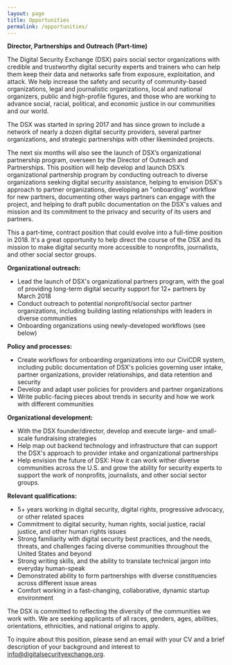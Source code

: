 ```yaml
---
layout: page
title: Opportunities
permalink: /opportunities/
---
```


**Director, Partnerships and Outreach (Part-time)**

The Digital Security Exchange (DSX) pairs social sector organizations with credible and trustworthy digital security experts and trainers who can help them keep their data and networks safe from exposure, exploitation, and attack. We help increase the safety and security of community-based organizations, legal and journalistic organizations, local and national organizers, public and high-profile figures, and those who are working to advance social, racial, political, and economic justice in our communities and our world.

The DSX was started in spring 2017 and has since grown to include a network of nearly a dozen digital security providers, several partner organizations, and strategic partnerships with other likeminded projects.

The next six months will also see the launch of DSX’s organizational partnership program, overseen by the Director of Outreach and Partnerships. This position will help develop and launch DSX’s organizational partnership program by conducting outreach to diverse organizations seeking digital security assistance, helping to envision DSX's approach to partner organizations, developing an "onboarding" workflow for new partners, documenting other ways partners can engage with the project, and helping to draft public documentation on the DSX's values and mission and its commitment to the privacy and security of its users and partners.

This a part-time, contract position that could evolve into a full-time position in 2018. It's a great opportunity to help direct the course of the DSX and its mission to make digital security more accessible to nonprofits, journalists, and other social sector groups.

**Organizational outreach:**

* Lead the launch of DSX's organizational partners program, with the goal of providing long-term digital security support for 12+ partners by March 2018
* Conduct outreach to potential nonprofit/social sector partner organizations, including building lasting relationships with leaders in diverse communities
* Onboarding organizations using newly-developed workflows (see below)

**Policy and processes:**

* Create workflows for onboarding organizations into our CiviCDR system, including public documentation of DSX's policies governing user intake, partner organizations, provider relationships, and data retention and security
* Develop and adapt user policies for providers and partner organizations
* Write public-facing pieces about trends in security and how we work with different communities

**Organizational development:**

* With the DSX founder/director, develop and execute large- and small-scale fundraising strategies
* Help map out backend technology and infrastructure that can support the DSX's approach to provider intake and organizational partnerships
* Help envision the future of DSX: How it can work wither diverse communities across the U.S. and grow the ability for security experts to support the work of nonprofits, journalists, and other social sector groups.

**Relevant qualifications:**

* 5+ years working in digital security, digital rights, progressive advocacy, or other related spaces
* Commitment to digital security, human rights, social justice, racial justice, and other human rights issues
* Strong familiarity with digital security best practices, and the needs, threats, and challenges facing diverse communities throughout the United States and beyond
* Strong writing skills, and the ability to translate technical jargon into everyday human-speak
* Demonstrated ability to form partnerships with diverse constituencies across different issue areas
* Comfort working in a fast-changing, collaborative, dynamic startup environment

The DSX is committed to reflecting the diversity of the communities we work with. We are seeking applicants of all races, genders, ages, abilities, orientations, ethnicities, and national origins to apply.

To inquire about this position, please send an email with your CV and a brief description of your background and interest to <a href="mailto:info@digitalsecurityexchange.org">info@digitalsecurityexchange.org</a>.
